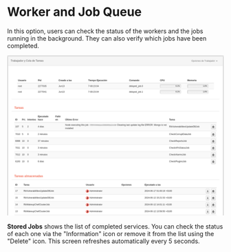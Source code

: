# Worker and Job Queue

In this option, users can check the status of the workers and the jobs running in the background. They can also verify which jobs have been completed.

![Worker and Job Queue: status of the worker list and job queue](images/ch07_img033.png)

**Stored Jobs** shows the list of completed services. You can check the status of each one via the "Information" icon or remove it from the list using the "Delete" icon. This screen refreshes automatically every 5 seconds.